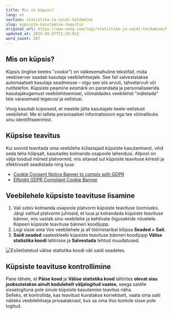 ```yaml
---
title: Mis on küpsis?
lang: et
section: statistika-ja-saidi-haldamine
slug: kupsiste-kasutamise-teavitus
original_url: https://www.voog.com/tugi/statistika-ja-saidi-haldamine/kupsiste-kasutamise-teavitus
updated_at: 2025-08-07T21:25:01Z
word_count: 267
---
```

## Mis on küpsis?

Küpsis (inglise keeles "*cookie*") on väikesemahuline tekstifail, mida veebiserver saadab kasutaja veebilehitsejale. See fail salvestatakse automaatselt kasutaja seadmesse – olgu see siis arvuti, tahvelarvuti või nutitelefon. Küpsiste peamine eesmärk on parandada ja personaliseerida kasutajakogemust veebilehitsemisel, võimaldades veebilehel "mäletada" teie varasemaid tegevusi ja eelistusi.  
  
Voog kasutab küpsiseid, et meelde jätta kasutajate keele-eelistust veebilehel. Me ei talleta personaalset informatsiooni ega tee võimalikuks sinu identifitseerimist.

## Küpsise teavitus

Kui soovid teavitada oma veebilehe külastajaid küpsiste kasutamisest, võid seda teha hõlpsalt, kasutades kolmanda osapoole lahendusi. Allpool on välja toodud mõned platvormid, mis aitavad sul küpsiste teavituse kiiresti ja efektiivselt seadistada ning luua:  
  

- [Cookie Consent Notice Banner to comply with GDPR](https://www.cookieconsent.com/)
- [Elfsight GDPR Compliant Cookie Banner](https://elfsight.com/cookie-consent-widget/templates/gdpr-compliant-cookie-banner/)

## Veebilehele küpsiste teavituse lisamine

1. Vali sobiv kolmanda osapoole platvorm küpsiste teavituse loomiseks. Järgi valitud platvormi juhiseid, et luua ja kohandada küpsiste teavituse bänner, mis vastab sinu veebilehe ja kehtivate õigusaktide nõuetele. Kopeeri küpsiste teavituse bänneri koodijupp.
2. Logi sisse oma Voo veebilehele ja all tööriistaribal klõpsa **Seaded > Sait.**
3. **Saidi seaded** vaateskleebi küpsiste teavituse bänneri koodijupp **Välise statistika koodi** lahtrisse ja **Salvestada** tehtud muudatused.

![Esiletõstetud välise statistika koodi väli saidi seadetes.](https://media.voog.com/0000/0036/2183/photos/Kupsiste_teavituse_lisamine_block.webp "Esiletõstetud välise statistika koodi väli saidi seadetes.")

## Küpsiste teavituse kontrollimine

Pane tähele, et  **Päise kood** ja **Välise statistika kood** lahtrites **olevat sisu jooksutatakse ainult kodulehelt väljalogitud vaates**, seega saidile sisselogituna pole sinule küpsiste kasutamise teavitus näha.  
Selleks, et kontrollida, kas teavitust kuvatakse korrektselt, vaata oma saiti näiteks veebilehitseja privaataknast, kus sa oma Voo kontole sisse pole logitud.
